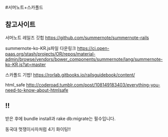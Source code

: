 #서머노트+스카폴드

참고사이트
--------------------------------------

서머노트 레일즈 깃헙
https://github.com/summernote/summernote-rails

summernote-ko-KR.js파일 다운링크
https://ci.open-paas.org/stash/projects/OR/repos/material-admin/browse/vendors/bower_components/summernote/lang/summernote-ko-KR.js?at=master

스카폴드 기법!
https://rorlab.gitbooks.io/railsguidebook/content/

html_safe
http://coderoad.tumblr.com/post/108149183403/everything-you-need-to-know-about-htmlsafe

!!
-------------------------------------
받은 후에 bundle install과 rake db:migrate는 필수입니다.

동국대 멋쟁이사자처럼 4기 화이팅!!
